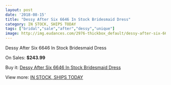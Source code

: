 ```yaml
---
layout: post
date: '2018-08-15'
title: "Dessy After Six 6646 In Stock Bridesmaid Dress"
category: IN STOCK, SHIPS TODAY
tags: ["bridal","sale","after","dessy","unique"]
image: http://img.eudances.com/2976-thickbox_default/dessy-after-six-6646-in-stock-bridesmaid-dress.jpg
---
```

Dessy After Six 6646 In Stock Bridesmaid Dress

On Sales: **$243.99**
<a href="https://www.eudances.com/en/in-stock-ships-today/1036-dessy-after-six-6646-in-stock-bridesmaid-dress.html"><amp-img layout="responsive" width="600" height="600" src="//img.eudances.com/2976-thickbox_default/dessy-after-six-6646-in-stock-bridesmaid-dress.jpg" alt="Dessy After Six 6646 In Stock Bridesmaid Dress 0" /></a>
<a href="https://www.eudances.com/en/in-stock-ships-today/1036-dessy-after-six-6646-in-stock-bridesmaid-dress.html"><amp-img layout="responsive" width="600" height="600" src="//img.eudances.com/2981-thickbox_default/dessy-after-six-6646-in-stock-bridesmaid-dress.jpg" alt="Dessy After Six 6646 In Stock Bridesmaid Dress 1" /></a>
<a href="https://www.eudances.com/en/in-stock-ships-today/1036-dessy-after-six-6646-in-stock-bridesmaid-dress.html"><amp-img layout="responsive" width="600" height="600" src="//img.eudances.com/2980-thickbox_default/dessy-after-six-6646-in-stock-bridesmaid-dress.jpg" alt="Dessy After Six 6646 In Stock Bridesmaid Dress 2" /></a>
<a href="https://www.eudances.com/en/in-stock-ships-today/1036-dessy-after-six-6646-in-stock-bridesmaid-dress.html"><amp-img layout="responsive" width="600" height="600" src="//img.eudances.com/2979-thickbox_default/dessy-after-six-6646-in-stock-bridesmaid-dress.jpg" alt="Dessy After Six 6646 In Stock Bridesmaid Dress 3" /></a>
<a href="https://www.eudances.com/en/in-stock-ships-today/1036-dessy-after-six-6646-in-stock-bridesmaid-dress.html"><amp-img layout="responsive" width="600" height="600" src="//img.eudances.com/2978-thickbox_default/dessy-after-six-6646-in-stock-bridesmaid-dress.jpg" alt="Dessy After Six 6646 In Stock Bridesmaid Dress 4" /></a>
<a href="https://www.eudances.com/en/in-stock-ships-today/1036-dessy-after-six-6646-in-stock-bridesmaid-dress.html"><amp-img layout="responsive" width="600" height="600" src="//img.eudances.com/2977-thickbox_default/dessy-after-six-6646-in-stock-bridesmaid-dress.jpg" alt="Dessy After Six 6646 In Stock Bridesmaid Dress 5" /></a>

Buy it: [Dessy After Six 6646 In Stock Bridesmaid Dress](https://www.eudances.com/en/in-stock-ships-today/1036-dessy-after-six-6646-in-stock-bridesmaid-dress.html "Dessy After Six 6646 In Stock Bridesmaid Dress")

View more: [IN STOCK, SHIPS TODAY](https://www.eudances.com/en/5-in-stock-ships-today "IN STOCK, SHIPS TODAY")